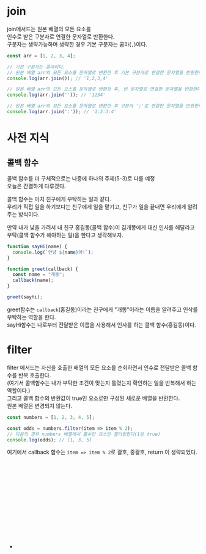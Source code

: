# join

join메서드는 원본 배열의 모든 요소를  
인수로 받은 구분자로 연결한 문자열로 반환한다.  
구분자는 생략가능하며 생략한 경우 기본 구분자는 콤마(`,`)이다.

```javascript
const arr = [1, 2, 3, 4];

// 기본 구분자는 콤마이다.
// 원본 배열 arr의 모든 요소를 문자열로 변환한 후 기본 구분자로 연결한 문자열을 반환한다.
console.log(arr.join()); // '1,2,3,4'

// 원본 배열 arr의 모든 요소를 문자열로 변환한 후, 빈 문자열로 연결한 문자열을 반환한다.
console.log(arr.join('')); // '1234'

// 원본 배열 arr의 모든 요소를 문자열로 변환한 후 구분자 ':'로 연결한 문자열을 반환한다.
console.log(arr.join(':')); // '1:2:3:4'
```

# 사전 지식
## 콜백 함수

콜백 함수를 더 구체적으로는 나중에 하나의 주제(5-3)로 다룰 예정  
오늘은 간결하게 다루겠다.  

콜백 함수는 마치 친구에게 부탁하는 일과 같다.  
우리가 직접 일을 하기보다는 친구에게 일을 맡기고, 친구가 일을 끝내면 우리에게 알려주는 방식이다.

만약 내가 낯을 가려서 내 친구 홍길동(콜백 함수)이 김개똥에게 대신 인사를 해달라고 부탁(콜백 함수가 해야하는 일)을 한다고 생각해보자.  
```javascript
function sayHi(name) {
  console.log(`안녕 ${name}아!`);
}

function greet(callback) {
  const name = "개똥";
  callback(name);
}

greet(sayHi);
```
greet함수는 `callback`(홍길동)이라는 친구에게 "개똥"이라는 이름을 알려주고 인삭를 부탁하는 역할을 한다.  
sayHi함수는 나로부터 전달받은 이름을 사용해서 인사를 하는 콜백 함수(홍길동)이다.

# filter

filter 메서드는 자신을 호출한 배열의 모든 요소를 순회하면서 인수로 전달받은 콜백 함수를 반복 호출한다.  
(여기서 콜백함수는 내가 부탁한 조건이 맞는지 틀렸는지 확인하는 일을 반복해서 하는 역할이다.)  
그리고 콜백 함수의 반환값이 true인 요소로만 구성된 새로운 배열을 반환한다.    
원본 배열은 변경되지 않는다.  

```javascript
const numbers = [1, 2, 3, 4, 5];

const odds = numbers.filter(item => item % 2);
// 다음의 경우 numbers 배열에서 홀수인 요소만 필터링한다(1은 true)
console.log(odds); // [1, 3, 5]
```

여기에서 callback 함수는 `item => item % 2`로 괄호, 중괄호, return 이 생략되었다.  







<br>

<br><br><br><br><br><br><br><br><br><br>

-